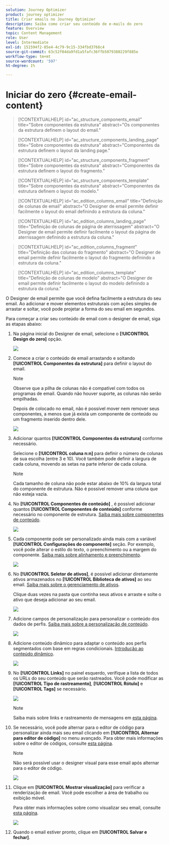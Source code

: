 ```yaml
---
solution: Journey Optimizer
product: journey optimizer
title: Criar emails no Journey Optimizer
description: Saiba como criar seu conteúdo de e-mails do zero
feature: Overview
topic: Content Management
role: User
level: Intermediate
exl-id: 151594f2-85e4-4c79-9c15-334fbd3768c4
source-git-commit: 63c52f04da9fd1a5fafc36ffb5079380229f885e
workflow-type: tm+mt
source-wordcount: '597'
ht-degree: 1%

---
```


# Iniciar do zero {#create-email-content}

>[!CONTEXTUALHELP]
>id="ac_structure_components_email"
>title="Sobre componentes da estrutura"
>abstract="Os componentes da estrutura definem o layout do email."

>[!CONTEXTUALHELP]
>id="ac_structure_components_landing_page"
>title="Sobre componentes da estrutura"
>abstract="Componentes da estrutura definem o layout da landing page."

>[!CONTEXTUALHELP]
>id="ac_structure_components_fragment"
>title="Sobre componentes da estrutura"
>abstract="Componentes da estrutura definem o layout do fragmento."

>[!CONTEXTUALHELP]
>id="ac_structure_components_template"
>title="Sobre componentes da estrutura"
>abstract="Componentes da estrutura definem o layout do modelo."


>[!CONTEXTUALHELP]
>id="ac_edition_columns_email"
>title="Definição de colunas de email"
>abstract="O Designer de email permite definir facilmente o layout do email definindo a estrutura da coluna."

>[!CONTEXTUALHELP]
>id="ac_edition_columns_landing_page"
>title="Definição de colunas de página de aterrissagem"
>abstract="O Designer de email permite definir facilmente o layout da página de aterrissagem definindo a estrutura da coluna."

>[!CONTEXTUALHELP]
>id="ac_edition_columns_fragment"
>title="Definição das colunas do fragmento"
>abstract="O Designer de email permite definir facilmente o layout do fragmento definindo a estrutura da coluna."

>[!CONTEXTUALHELP]
>id="ac_edition_columns_template"
>title="Definição de colunas de modelo"
>abstract="O Designer de email permite definir facilmente o layout do modelo definindo a estrutura da coluna."


O Designer de email permite que você defina facilmente a estrutura do seu email. Ao adicionar e mover elementos estruturais com ações simples de arrastar e soltar, você pode projetar a forma do seu email em segundos.

Para começar a criar seu conteúdo de email com o designer de email, siga as etapas abaixo:

1. Na página inicial do Designer de email, selecione o **[!UICONTROL Design do zero]** opção.

   ![](assets/email_designer.png)

1. Comece a criar o conteúdo de email arrastando e soltando **[!UICONTROL Componentes da estrutura]** para definir o layout do email.

   >[!NOTE]
   >
   >Observe que a pilha de colunas não é compatível com todos os programas de email. Quando não houver suporte, as colunas não serão empilhadas.
   >
   >Depois de colocado no email, não é possível mover nem remover seus componentes, a menos que já exista um componente de conteúdo ou um fragmento inserido dentro dele.

   ![](assets/email_designer_2.png)

1. Adicionar quantos **[!UICONTROL Componentes da estrutura]** conforme necessário.

   Selecione o **[!UICONTROL coluna n:n]** para definir o número de colunas de sua escolha (entre 3 e 10). Você também pode definir a largura de cada coluna, movendo as setas na parte inferior de cada coluna.

   >[!NOTE]
   >
   >Cada tamanho de coluna não pode estar abaixo de 10% da largura total do componente de estrutura. Não é possível remover uma coluna que não esteja vazia.

1. No **[!UICONTROL Componentes de conteúdo]** , é possível adicionar quantos **[!UICONTROL Componentes de conteúdo]** conforme necessário no componente de estrutura. [Saiba mais sobre componentes de conteúdo](content-components.md).

   ![](assets/email_designer_3.png)

1. Cada componente pode ser personalizado ainda mais com a variável **[!UICONTROL Configurações do componente]** seção. Por exemplo, você pode alterar o estilo do texto, o preenchimento ou a margem do componente. [Saiba mais sobre alinhamento e preenchimento](adjusting-vertical-alignment-and-padding.md).

   ![](assets/email_designer_4.png)

1. No **[!UICONTROL Seletor de ativos]**, é possível adicionar diretamente ativos armazenados no **[!UICONTROL Biblioteca de ativos]** ao seu email. [Saiba mais sobre o gerenciamento de ativos](assets-essentials.md).

   Clique duas vezes na pasta que continha seus ativos e arraste e solte o ativo que deseja adicionar ao seu email.

   ![](assets/email_designer_5.png)

1. Adicione campos de personalização para personalizar o conteúdo dos dados de perfis. [Saiba mais sobre a personalização de conteúdo](../personalization/personalize.md).

   ![](assets/email_designer_6.png)

1. Adicione conteúdo dinâmico para adaptar o conteúdo aos perfis segmentados com base em regras condicionais. [Introdução ao conteúdo dinâmico](../personalization/get-started-dynamic-content.md).

   ![](assets/email_designer_dynamic-content.png)

1. No **[!UICONTROL Links]** no painel esquerdo, verifique a lista de todos os URLs do seu conteúdo que serão rastreados. Você pode modificar as **[!UICONTROL Tipo de rastreamento]**, **[!UICONTROL Rótulo]** e **[!UICONTROL Tags]** se necessário.

   ![](assets/email_designer_7.png)

   >[!NOTE]
   >
   >Saiba mais sobre links e rastreamento de mensagens em [esta página](message-tracking.md).

1. Se necessário, você pode alternar para o editor de código para personalizar ainda mais seu email clicando em **[!UICONTROL Alternar para editor de código]** no menu avançado. Para obter mais informações sobre o editor de códigos, consulte [esta página](code-content.md#).

   >[!NOTE]
   >
   >Não será possível usar o designer visual para esse email após alternar para o editor de código.

   ![](assets/email_designer_26.png)

1. Clique em **[!UICONTROL Mostrar visualização]** para verificar a renderização de email. Você pode escolher a área de trabalho ou exibição móvel.

   Para obter mais informações sobre como visualizar seu email, consulte [esta página](preview.md).

   ![](assets/email_designer_8.png)

1. Quando o email estiver pronto, clique em **[!UICONTROL Salvar e fechar]**.

